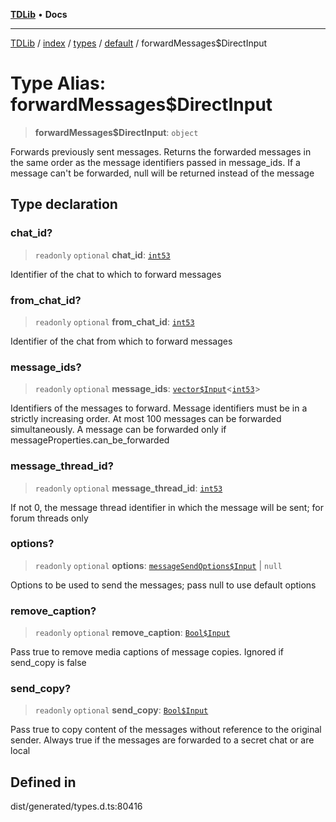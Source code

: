 [**TDLib**](../../../../../../README.md) • **Docs**

***

[TDLib](../../../../../../modules.md) / [index](../../../../../README.md) / [types](../../../README.md) / [default](../README.md) / forwardMessages$DirectInput

# Type Alias: forwardMessages$DirectInput

> **forwardMessages$DirectInput**: `object`

Forwards previously sent messages. Returns the forwarded messages in the same order as the message identifiers passed in message_ids. If a message can't be forwarded, null will be returned instead of the message

## Type declaration

### chat\_id?

> `readonly` `optional` **chat\_id**: [`int53`](int53.md)

Identifier of the chat to which to forward messages

### from\_chat\_id?

> `readonly` `optional` **from\_chat\_id**: [`int53`](int53.md)

Identifier of the chat from which to forward messages

### message\_ids?

> `readonly` `optional` **message\_ids**: [`vector$Input`](vector$Input.md)\<[`int53`](int53.md)\>

Identifiers of the messages to forward. Message identifiers must be in a strictly increasing order. At most 100 messages can be forwarded simultaneously. A message can be forwarded only if messageProperties.can_be_forwarded

### message\_thread\_id?

> `readonly` `optional` **message\_thread\_id**: [`int53`](int53.md)

If not 0, the message thread identifier in which the message will be sent; for forum threads only

### options?

> `readonly` `optional` **options**: [`messageSendOptions$Input`](messageSendOptions$Input.md) \| `null`

Options to be used to send the messages; pass null to use default options

### remove\_caption?

> `readonly` `optional` **remove\_caption**: [`Bool$Input`](Bool$Input.md)

Pass true to remove media captions of message copies. Ignored if send_copy is false

### send\_copy?

> `readonly` `optional` **send\_copy**: [`Bool$Input`](Bool$Input.md)

Pass true to copy content of the messages without reference to the original sender. Always true if the messages are forwarded to a secret chat or are local

## Defined in

dist/generated/types.d.ts:80416
